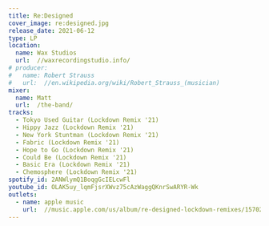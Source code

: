 ```yaml
---
title: Re:Designed
cover_image: re:designed.jpg
release_date: 2021-06-12
type: LP
location:
  name: Wax Studios
  url:  //waxrecordingstudio.info/
# producer:
#   name: Robert Strauss
#   url:  //en.wikipedia.org/wiki/Robert_Strauss_(musician)
mixer:
  name: Matt
  url:  /the-band/
tracks:
  - Tokyo Used Guitar (Lockdown Remix '21)
  - Hippy Jazz (Lockdown Remix '21)
  - New York Stuntman (Lockdown Remix '21)
  - Fabric (Lockdown Remix '21)
  - Hope to Go (Lockdown Remix '21)
  - Could Be (Lockdown Remix '21)
  - Basic Era (Lockdown Remix '21)
  - Chemosphere (Lockdown Remix '21)
spotify_id: 2ANWlymQ1BoqgGcIELcwFl
youtube_id: OLAK5uy_lqmFjsrXWvz75cAzWaggQKnrSwARYR-Wk
outlets:
  - name: apple music
    url:  //music.apple.com/us/album/re-designed-lockdown-remixes/1570279979
---
```

